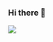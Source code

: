 ### Hi there 👋
<a href="https://velog.io/@aszx4280" target="_blank"><img src="https://img.shields.io/badge/DevBlog-20c996?style=plastic&logo=Velog&logoColor=FFFFFFF"/></a>
<!--
**CupRaccoon/CupRaccoon** is a ✨ _special_ ✨ repository because its `README.md` (this file) appears on your GitHub profile.

Here are some ideas to get you started:

- 🔭 I’m currently working on ...
- 🌱 I’m currently learning ...
- 👯 I’m looking to collaborate on ...
- 🤔 I’m looking for help with ...
- 💬 Ask me about ...
- 📫 How to reach me: ...
- 😄 Pronouns: ...
- ⚡ Fun fact: ...
-->
